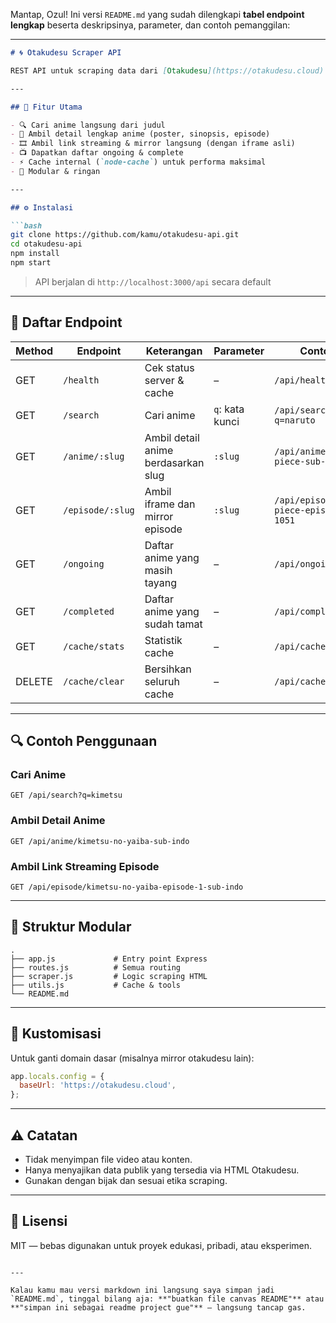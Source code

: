 Mantap, Ozul! Ini versi `README.md` yang sudah dilengkapi **tabel endpoint lengkap** beserta deskripsinya, parameter, dan contoh pemanggilan:

---

````markdown
# 🌀 Otakudesu Scraper API

REST API untuk scraping data dari [Otakudesu](https://otakudesu.cloud) — lengkap dengan cache, mirror, dan link streaming yang siap pakai.

---

## 🚀 Fitur Utama

- 🔍 Cari anime langsung dari judul
- 📘 Ambil detail lengkap anime (poster, sinopsis, episode)
- 🎞️ Ambil link streaming & mirror langsung (dengan iframe asli)
- 📺 Dapatkan daftar ongoing & complete
- ⚡ Cache internal (`node-cache`) untuk performa maksimal
- 🧱 Modular & ringan

---

## ⚙️ Instalasi

```bash
git clone https://github.com/kamu/otakudesu-api.git
cd otakudesu-api
npm install
npm start
````

> API berjalan di `http://localhost:3000/api` secara default

---

## 📡 Daftar Endpoint

| Method | Endpoint         | Keterangan                          | Parameter       | Contoh                                |
| ------ | ---------------- | ----------------------------------- | --------------- | ------------------------------------- |
| GET    | `/health`        | Cek status server & cache           | –               | `/api/health`                         |
| GET    | `/search`        | Cari anime                          | `q`: kata kunci | `/api/search?q=naruto`                |
| GET    | `/anime/:slug`   | Ambil detail anime berdasarkan slug | `:slug`         | `/api/anime/one-piece-sub-indo`       |
| GET    | `/episode/:slug` | Ambil iframe dan mirror episode     | `:slug`         | `/api/episode/one-piece-episode-1051` |
| GET    | `/ongoing`       | Daftar anime yang masih tayang      | –               | `/api/ongoing`                        |
| GET    | `/completed`     | Daftar anime yang sudah tamat       | –               | `/api/completed`                      |
| GET    | `/cache/stats`   | Statistik cache                     | –               | `/api/cache/stats`                    |
| DELETE | `/cache/clear`   | Bersihkan seluruh cache             | –               | `/api/cache/clear`                    |

---

## 🔍 Contoh Penggunaan

### Cari Anime

```
GET /api/search?q=kimetsu
```

### Ambil Detail Anime

```
GET /api/anime/kimetsu-no-yaiba-sub-indo
```

### Ambil Link Streaming Episode

```
GET /api/episode/kimetsu-no-yaiba-episode-1-sub-indo
```

---

## 🧠 Struktur Modular

```
.
├── app.js             # Entry point Express
├── routes.js          # Semua routing
├── scraper.js         # Logic scraping HTML
├── utils.js           # Cache & tools
└── README.md
```

---

## 🔧 Kustomisasi

Untuk ganti domain dasar (misalnya mirror otakudesu lain):

```js
app.locals.config = {
  baseUrl: 'https://otakudesu.cloud',
};
```

---

## ⚠️ Catatan

* Tidak menyimpan file video atau konten.
* Hanya menyajikan data publik yang tersedia via HTML Otakudesu.
* Gunakan dengan bijak dan sesuai etika scraping.

---

## 🧾 Lisensi

MIT — bebas digunakan untuk proyek edukasi, pribadi, atau eksperimen.

```

---

Kalau kamu mau versi markdown ini langsung saya simpan jadi `README.md`, tinggal bilang aja: **"buatkan file canvas README"** atau **"simpan ini sebagai readme project gue"** — langsung tancap gas.
```
